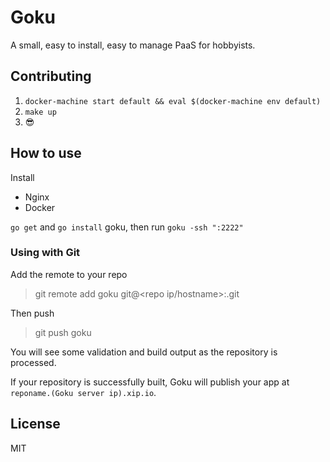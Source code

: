 # Goku

A small, easy to install, easy to manage PaaS for hobbyists.

## Contributing

1. `docker-machine start default && eval $(docker-machine env default)`
2. `make up`
3. :sunglasses:

## How to use 

Install

* Nginx
* Docker

`go get` and `go install` goku, then run `goku -ssh ":2222"`


### Using with Git

Add the remote to your repo 

> git remote add goku git@<repo ip/hostname>:<repository name>.git


Then push
> git push goku

You will see some validation and build output as the repository is processed.

If your repository is successfully built, Goku will publish your app at `reponame.(Goku server ip).xip.io`.


## License

MIT
